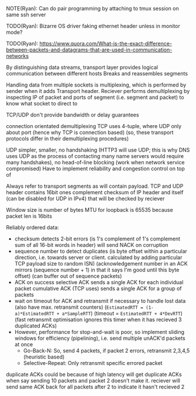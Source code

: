 <!-- SPDX-License-Identifier: zlib-acknowledgement -->

NOTE(Ryan): Can do pair programming by attaching to tmux session on same ssh server

TODO(Ryan): Bizarre OS driver faking ethernet header unless in monitor mode?

TODO(Ryan): https://www.quora.com/What-is-the-exact-difference-between-packets-and-datagrams-that-are-used-in-communication-networks

By distinguishing data streams, transport layer provides logical communication between different hosts
Breaks and reassembles segments

Handling data from multiple sockets is multiplexing, which is performed by sender when it adds Transport header.
Reciever performs demultiplexing by inspecting IP of packet and ports of segment (i.e. segment and packet) to know what socket to direct to

TCP/UDP don't provide bandwidth or delay guarantees

connection orientated demultiplexing TCP uses 4-tuple, where UDP only about port (hence why TCP is connection based)
(so, these transport protocols differ in their demultiplexing procedures)

UDP simpler, smaller, no handshaking (HTTP3 will use UDP; this is why DNS uses UDP as the process of contacting many name servers would require many handshakes), 
no head-of-line blocking (work when network service compromised)
Have to implement reliability and congestion control on top of

Always refer to transport segments as will contain payload. 
TCP and UDP header contains 16bit ones complement checksum of IP header and itself (can be disabled for UDP in IPv4) that will be checked by reciever

Window size is number of bytes
MTU for loopback is 65535 because packet len is 16bits

Reliably ordered data:
* checksum detects 2-bit errors (is 1's complement of 1's complement sum of all 16-bit words in header) 
will send NACK on corruption
* sequence number to detect duplicates 
(is byte offset within a particular direction, i.e. towards server or client. calculated by adding particular TCP payload size to random ISN)
(acknowledgement number in an ACK mirrors (sequence number + 1)  in that it says I'm good until this byte offset)
(can buffer out of sequence packets)
* ACK on success
selective ACK sends a single ACK for each individual packet 
cumulative ACK (TCP uses) sends a single ACK for a group of packets
* wait on timeout for ACK and retransmit if necessary to handle lost data (also have max. retransmit counters)
(`EstimatedRTT = (1- a)*EstimatedRTT + a*SampleRTT`)
(timeout = `EstimatedRTT + 4*DevRTT`)
(fast retransmit optimisation ignores this timer when it has recieved 3 duplicated ACKs)
* However, performance for stop-and-wait is poor, so implement sliding windows for efficiency (pipelining), i.e. send multiple unACK'd packets at once
  - Go-Back-N: So, send 4 packets, if packet 2 errors, retransmit 2,3,4,5 (heuristic based)
  - Selective-Repeat: Only retransmit specific errored packet

duplicate ACKs could be because of high latency
will get duplicate ACKs when say sending 10 packets and packet 2 doesn't make it. 
reciever will send same ACK back for all packets after 2 to indicate it hasn't recieved 2
